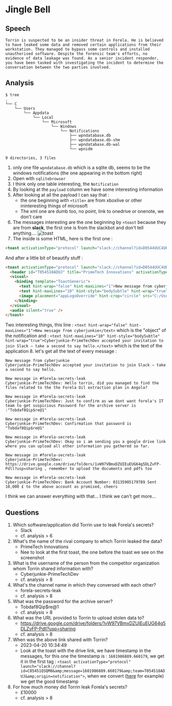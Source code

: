 # Jingle Bell

## Speech
```
Torrin is suspected to be an insider threat in Forela. He is believed to have leaked some data and removed certain applications from their workstation. They managed to bypass some controls and installed unauthorised software. Despite the forensic team's efforts, no evidence of data leakage was found. As a senior incident responder, you have been tasked with investigating the incident to determine the conversation between the two parties involved.
```

## Analysis
```
$ tree
.
└── C
    └── Users
        └── Appdata
            └── Local
                └── Microsoft
                    └── Windows
                        └── Notifications
                            ├── wpndatabase.db
                            ├── wpndatabase.db-shm
                            ├── wpndatabase.db-wal
                            └── wpnidm

9 directories, 3 files
```
1. only one file `wpndatabase.db` which is a sqlite db, seems to be the windows notifications (the one appearing in the bottom right)
2. Open with `sqlitebrowser`
3. I think only one table interesting, the `Notification`
4. By looking at the `payload` column we have some interesting information
5. After looking at all the payload I can say that :
    - the one beginning with `<title>` are from xboxlive or other ininteresting things of microsoft
    - The xml one are dumb too, no point, link to onedrive or onenote, we don't care
6. The messages interesting are the one beginning by `<toast` because they are from **slack**, the first one is from the slackbot and don't tell anything....
![toast](./img/00_toast.png)
7. The inside is some HTML, here is the first one :
```HTML
<toast activationType="protocol" launch="slack://channel?id=D0544UUC4UB&amp;message=1681985806.920359&amp;team=T054518ADUJ&amp;origin=notification"><header id="T054518ADUJ" title="PrimeTech Innovations" activationType="protocol" arguments="slack://channel?team=T054518ADUJ"></header><visual><binding template="ToastGeneric"><text hint-wrap="false" hint-maxLines="1">New message from cyberjunkie</text><text hint-maxLines="10" hint-style="bodySubtle" hint-wrap="true">Cyberjunkie-PrimeTechDev accepted your invitation to join Slack — take a second to say hello.</text><image placement="appLogoOverride" hint-crop="circle" src="C:/Users/CYBERJ~1/AppData/Local/Temp/Notification Cache/35f6a85490effd9267c1e097b456bc77.png"/></binding></visual><audio silent="true"/></toast>
```
And after a little bit of beautify stuff :
```HTML
<toast activationType="protocol" launch="slack://channel?id=D0544UUC4UB&amp;message=1681985806.920359&amp;team=T054518ADUJ&amp;origin=notification">
  <header id="T054518ADUJ" title="PrimeTech Innovations" activationType="protocol" arguments="slack://channel?team=T054518ADUJ"></header>
  <visual>
    <binding template="ToastGeneric">
      <text hint-wrap="false" hint-maxLines="1">New message from cyberjunkie</text>
      <text hint-maxLines="10" hint-style="bodySubtle" hint-wrap="true">Cyberjunkie-PrimeTechDev accepted your invitation to join Slack — take a second to say hello.</text>
      <image placement="appLogoOverride" hint-crop="circle" src="C:/Users/CYBERJ~1/AppData/Local/Temp/Notification Cache/35f6a85490effd9267c1e097b456bc77.png" />
    </binding>
  </visual>
  <audio silent="true" />
</toast>
```
Two interesting things, this line : `<text hint-wrap="false" hint-maxLines="1">New message from cyberjunkie</text>` which is the "object" of the notification and : `<text hint-maxLines="10" hint-style="bodySubtle" hint-wrap="true">Cyberjunkie-PrimeTechDev accepted your invitation to join Slack — take a second to say hello.</text>` which is the text of the application
8. let's get all the text of every message :
```
New message from cyberjunkie
Cyberjunkie-PrimeTechDev accepted your invitation to join Slack — take a second to say hello.
      
New message in #forela-secrets-leak
Cyberjunkie-PrimeTechDev: Hello torrin, did you managed to find the files related to the the Forela Oil extraction plan in Angola?

New message in #forela-secrets-leak
Cyberjunkie-PrimeTechDev: Just to confirm as we dont want forela's IT team to get suspicious Password for the archive server is :"Tobdaf8Qip$re@1"
    
New message in #forela-secrets-leak
Cyberjunkie-PrimeTechDev: Confirmation that password is "Tobdaf8Qip$re@1"

New message in #forela-secrets-leak
Cyberjunkie-PrimeTechDev: Okay so i am sending you a google drive link where you can upload all other information you gathered so far.

New message in #forela-secrets-leak
Cyberjunkie-PrimeTechDev: https://drive.google.com/drive/folders/1vW97VBmxDZUIEuEUG64g5DLZvFP-Pdll?usp=sharing , remember to upload the documents and pdfs too

New message in #forela-secrets-leak
Cyberjunkie-PrimeTechDev: Bank Account Number: 03135905179789 Sent 10,000 £ to the above account as promised, cheers
```
I think we can answer everything with that... I think we can't get more...

## Questions
1. Which software/application did Torrin use to leak Forela's secrets?
    - Slack
    - cf. analysis > 6
2. What's the name of the rival company to which Torrin leaked the data?
    - PrimeTech Innovations
    - Nee to look at the first toast, the one before the toast we see on the screenshot
3. What is the username of the person from the competitor organization whom Torrin shared information with?
    - Cyberjunkie-PrimeTechDev
    - cf. analysis > 8
4. What's the channel name in which they conversed with each other?
    - forela-secrets-leak
    - cf. analysis > 8
5. What was the password for the archive server?
    - Tobdaf8Qip$re@1
    - cf. analysis > 8
6. What was the URL provided to Torrin to upload stolen data to?
    - https://drive.google.com/drive/folders/1vW97VBmxDZUIEuEUG64g5DLZvFP-Pdll?usp=sharing
    - cf. analysis > 8
7. When was the above link shared with Torrin?
    - 2023-04-20 10:34:49
    - Look at the toast with the drive link, we have timestamp in the messages, for this one the timestamp is : `1681986889.660179`, we get it in the first tag : `<toast activationType="protocol" launch="slack://channel?id=C05451QSQM8&amp;message=1681986889.660179&amp;team=T054518ADUJ&amp;origin=notification">`, when we convert ([here](https://www.epochconverter.com/) for example) we get the good timestamp
8. For how much money did Torrin leak Forela's secrets?
    - £10000
    - cf. analysis > 8